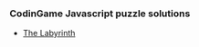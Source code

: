 ### CodinGame Javascript puzzle solutions

- [The Labyrinth](https://github.com/gaboluque/CodingameJS/blob/master/puzzle/theLabyrinth/index.js)
